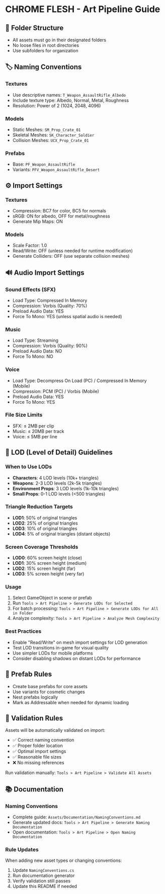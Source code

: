 # CHROME FLESH - Art Pipeline Guide

## 📁 Folder Structure
- All assets must go in their designated folders
- No loose files in root directories
- Use subfolders for organization

## 🏷️ Naming Conventions
### Textures
- Use descriptive names: `T_Weapon_AssaultRifle_Albedo`
- Include texture type: Albedo, Normal, Metal, Roughness
- Resolution: Power of 2 (1024, 2048, 4096)

### Models
- Static Meshes: `SM_Prop_Crate_01`
- Skeletal Meshes: `SK_Character_Soldier`
- Collision Meshes: `UCX_Prop_Crate_01`

### Prefabs
- Base: `PF_Weapon_AssaultRifle`
- Variants: `PFV_Weapon_AssaultRifle_Desert`

## ⚙️ Import Settings

### Textures
- Compression: BC7 for color, BC5 for normals
- sRGB: ON for albedo, OFF for metal/roughness
- Generate Mip Maps: ON

### Models
- Scale Factor: 1.0
- Read/Write: OFF (unless needed for runtime modification)
- Generate Colliders: OFF (use separate collision meshes)

## 🔊 Audio Import Settings

### Sound Effects (SFX)
- Load Type: Compressed In Memory
- Compression: Vorbis (Quality: 70%)
- Preload Audio Data: YES
- Force To Mono: YES (unless spatial audio is needed)

### Music
- Load Type: Streaming  
- Compression: Vorbis (Quality: 90%)
- Preload Audio Data: NO
- Force To Mono: NO

### Voice
- Load Type: Decompress On Load (PC) / Compressed In Memory (Mobile)
- Compression: PCM (PC) / Vorbis (Mobile)
- Preload Audio Data: YES
- Force To Mono: YES

### File Size Limits
- SFX: ≤ 2MB per clip
- Music: ≤ 20MB per track  
- Voice: ≤ 5MB per line

## 🎯 LOD (Level of Detail) Guidelines

### When to Use LODs
- **Characters**: 4 LOD levels (10k+ triangles)
- **Weapons**: 2-3 LOD levels (2k-5k triangles)  
- **Environment Props**: 3 LOD levels (1k-10k triangles)
- **Small Props**: 0-1 LOD levels (<500 triangles)

### Triangle Reduction Targets
- **LOD1**: 50% of original triangles
- **LOD2**: 25% of original triangles  
- **LOD3**: 10% of original triangles
- **LOD4**: 5% of original triangles (distant objects)

### Screen Coverage Thresholds
- **LOD0**: 60% screen height (close)
- **LOD1**: 30% screen height (medium)
- **LOD2**: 15% screen height (far)
- **LOD3**: 5% screen height (very far)

### Usage
1. Select GameObject in scene or prefab
2. Run `Tools > Art Pipeline > Generate LODs for Selected`
3. For batch processing: `Tools > Art Pipeline > Generate LODs for All in Folder`
4. Analyze complexity: `Tools > Art Pipeline > Analyze Mesh Complexity`

### Best Practices
- Enable "Read/Write" on mesh import settings for LOD generation
- Test LOD transitions in-game for visual quality
- Use simpler LODs for mobile platforms
- Consider disabling shadows on distant LODs for performance

## 🔄 Prefab Rules
- Create base prefabs for core assets
- Use variants for cosmetic changes
- Nest prefabs logically
- Mark as Addressable when needed for dynamic loading

## 🚫 Validation Rules
Assets will be automatically validated on import:
- ✅ Correct naming convention
- ✅ Proper folder location  
- ✅ Optimal import settings
- ✅ Reasonable file sizes
- ❌ No missing references

Run validation manually: `Tools > Art Pipeline > Validate All Assets`

## 📚 Documentation

### Naming Conventions
- Complete guide: `Assets/Documentation/NamingConventions.md`
- Generate updated docs: `Tools > Art Pipeline > Generate Naming Documentation`
- Open documentation: `Tools > Art Pipeline > Open Naming Documentation`

### Rule Updates
When adding new asset types or changing conventions:
1. Update `NamingConventions.cs` 
2. Run documentation generator
3. Verify validation still passes
4. Update this README if needed
